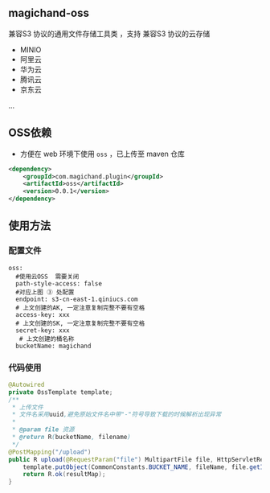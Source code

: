 ## magichand-oss

兼容S3 协议的通用文件存储工具类 ，支持 兼容S3 协议的云存储 

- MINIO
- 阿里云
- 华为云
- 腾讯云
- 京东云

...

## OSS依赖

- 方便在 web 环境下使用 `oss` ，已上传至 maven 仓库
```xml
<dependency>
    <groupId>com.magichand.plugin</groupId>
    <artifactId>oss</artifactId>
    <version>0.0.1</version>
</dependency>
```

## 使用方法

### 配置文件

```
oss:
  #使用云OSS  需要关闭
  path-style-access: false 
  #对应上图 ③ 处配置
  endpoint: s3-cn-east-1.qiniucs.com 
  # 上文创建的AK, 一定注意复制完整不要有空格
  access-key: xxx   
  # 上文创建的SK, 一定注意复制完整不要有空格
  secret-key: xxx   
   # 上文创建的桶名称
  bucketName: magichand 
```

### 代码使用

```java
@Autowired
private OssTemplate template;
/**
 * 上传文件
 * 文件名采用uuid,避免原始文件名中带"-"符号导致下载的时候解析出现异常
 *
 * @param file 资源
 * @return R(bucketName, filename)
 */
@PostMapping("/upload")
public R upload(@RequestParam("file") MultipartFile file, HttpServletRequest request) {
	template.putObject(CommonConstants.BUCKET_NAME, fileName, file.getInputStream());
	return R.ok(resultMap);
}
```
